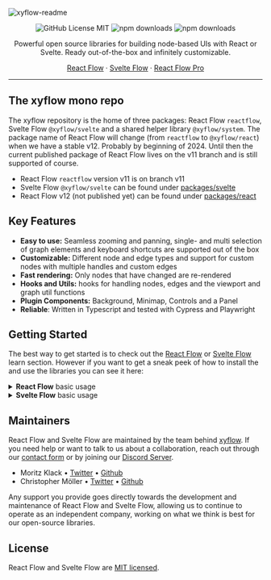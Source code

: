 ![xyflow-readme](https://github.com/wbkd/react-flow/assets/2857535/5504f9d5-adbd-47c6-b3ce-8abccb5fb4a4)

<div align="center">

![GitHub License MIT](https://img.shields.io/github/license/wbkd/react-flow?color=%23ff0072)
![npm downloads](https://img.shields.io/npm/dt/reactflow?color=%23FF0072&label=React%20Flow%20downloads)
![npm downloads](https://img.shields.io/npm/dt/@xyflow/svelte?color=%23FF3E00&label=Svelte%20Flow%20downloads)

Powerful open source libraries for building node-based UIs with React or Svelte. Ready out-of-the-box and infinitely customizable.

[React Flow](https://reactflow.dev/) · [Svelte Flow](https://svelteflow.dev/) · [React Flow Pro](https://pro.reactflow.dev)
</div>

---

## The xyflow mono repo

The xyflow repository is the home of three packages: React Flow `reactflow`, Svelte Flow `@xyflow/svelte` and a shared helper library `@xyflow/system`. The package name of React Flow will change (from `reactflow` to `@xyflow/react`) when we have a stable v12. Probably by beginning of 2024. Until then the current published package of React Flow lives on the v11 branch and is still supported of course. 

* React Flow `reactflow` version v11 is on branch v11
* Svelte Flow `@xyflow/svelte` can be found under [packages/svelte](./packages/svelte)
* React Flow v12 (not published yet) can be found under [packages/react](./packages/react)

## Key Features

- **Easy to use:** Seamless zooming and panning, single- and multi selection of graph elements and keyboard shortcuts are supported out of the box
- **Customizable:** Different node and edge types and support for custom nodes with multiple handles and custom edges
- **Fast rendering:** Only nodes that have changed are re-rendered 
- **Hooks and Utils:** hooks for handling nodes, edges and the viewport and graph util functions
- **Plugin Components:** Background, Minimap, Controls and a Panel
- **Reliable**: Written in Typescript and tested with Cypress and Playwright


## Getting Started

The best way to get started is to check out the [React Flow](https://reactflow.dev/learn) or [Svelte Flow](https://svelteflow.dev/learn) learn section. However if you want to get a sneak peek of how to install the and use the libraries you can see it here: 

<details>
  <summary><strong>React Flow</strong> basic usage</summary>

  ### Installation
  
  ```sh
npm install reactflow
  ```

  ### Basic usage
  ```jsx
import { useCallback } from 'react';
import ReactFlow, {
  MiniMap,
  Controls,
  Background,
  useNodesState,
  useEdgesState,
  addEdge,
} from 'reactflow';

import 'reactflow/dist/style.css';

const initialNodes = [
  { id: '1', position: { x: 0, y: 0 }, data: { label: '1' } },
  { id: '2', position: { x: 0, y: 100 }, data: { label: '2' } },
];

const initialEdges = [{ id: 'e1-2', source: '1', target: '2' }];

function Flow() {
  const [nodes, setNodes, onNodesChange] = useNodesState(initialNodes);
  const [edges, setEdges, onEdgesChange] = useEdgesState(initialEdges);

  const onConnect = useCallback((params) => setEdges((eds) => addEdge(params, eds)), [setEdges]);

  return (
    <ReactFlow
      nodes={nodes}
      edges={edges}
      onNodesChange={onNodesChange}
      onEdgesChange={onEdgesChange}
      onConnect={onConnect}
    >
      <MiniMap />
      <Controls />
      <Background />
    </ReactFlow>
  );
}

export default Flow;
```
</details>

<details>
  <summary><strong>Svelte Flow</strong> basic usage</summary>

  ### Installation
  
  ```sh
npm install @xyflow/svelte
  ```

  ### Basic usage
  ```svelte
<script lang="ts">
  import { writable } from 'svelte/store';
  import {
    SvelteFlow,
    Controls,
    Background,
    BackgroundVariant,
    MiniMap,
  } from '@xyflow/svelte';

  import '@xyflow/svelte/dist/style.css'
  
  const nodes = writable([
    {
      id: '1',
      type: 'input',
      data: { label: 'Input Node' },
      position: { x: 0, y: 0 }
    },
    {
      id: '2',
      type: 'custom',
      data: { label: 'Node' },
      position: { x: 0, y: 150 }
    }
  ]);

  const edges = writable([
    {
      id: '1-2',
      type: 'default',
      source: '1',
      target: '2',
      label: 'Edge Text'
    }
  ]);
</script>

<SvelteFlow
  {nodes}
  {edges}
  fitView
  on:nodeclick={(event) => console.log('on node click', event)}
>
  <Controls />
  <Background variant={BackgroundVariant.Dots} />
  <MiniMap />
</SvelteFlow>
```
</details>

## Maintainers

React Flow and Svelte Flow are maintained by the team behind [xyflow](https://xyflow.com). If you need help or want to talk to us about a collaboration, reach out through our [contact form](https://xyflow.com/contact) or by joining our [Discord Server](https://discord.gg/Bqt6xrs).

- Moritz Klack • [Twitter](https://twitter.com/moklick) • [Github](https://github.com/moklick)
- Christopher Möller • [Twitter](https://twitter.com/chrtze) • [Github](https://github.com/chrtze)

Any support you provide goes directly towards the development and maintenance of React Flow and Svelte Flow, allowing us to continue to operate as an independent company, working on what we think is best for our open-source libraries.

## License

React Flow and Svelte Flow are [MIT licensed](./LICENSE).
